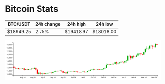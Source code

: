 # Bitcoin Stats

BTC/USDT|24h change|24h high|24h low|
|---|---|---|---|
|$18949.25|2.75%|$19418.97|$18018.00|

<img src="./chart.svg">
